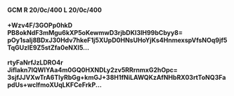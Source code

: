 #### GCM R 20/0c/400 L 20/0c/400
**+Wzv4F/3GOPp0hkD**<br/>**PB8okNdF3mMgu6kXP5oKewmwD3rjbDKI3lH99bCbyy8=**<br/>**pOy1salj8BDxJ30Hdv7hkeF1j5XUpD0HNsUHoYjKs4HnmexspVfsNOq9jf5TqGUzlE9Z5stZfa0eNXI5...**<br/><br/>
**rtyFaNrfJzLDRO4r**<br/>**Jiflakn7lQWIYAa4m0GQ0HXNDLy2zv5RRrnmxG2hOpc=**<br/>**3sjfJJVXwTrA6TlyRbGg+kmGJ+38H1fNiLAWQKzAfNHbRX03rtToNQ3FapdUs+wcIfmoXUqLKFCeFrkP...**